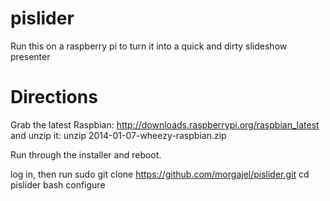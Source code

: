 pislider
========

Run this on a raspberry pi to turn it into a quick and dirty slideshow presenter 

# Directions
Grab the latest Raspbian: http://downloads.raspberrypi.org/raspbian_latest and unzip it:
    unzip 2014-01-07-wheezy-raspbian.zip


Run through the installer and reboot.

log in, then run
    sudo git clone  https://github.com/morgajel/pislider.git
    cd pislider
    bash configure
